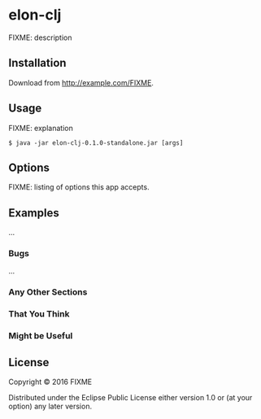 # elon-clj

FIXME: description

## Installation

Download from http://example.com/FIXME.

## Usage

FIXME: explanation

    $ java -jar elon-clj-0.1.0-standalone.jar [args]

## Options

FIXME: listing of options this app accepts.

## Examples

...

### Bugs

...

### Any Other Sections
### That You Think
### Might be Useful

## License

Copyright © 2016 FIXME

Distributed under the Eclipse Public License either version 1.0 or (at
your option) any later version.

